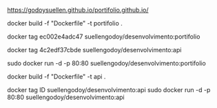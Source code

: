 https://godoysuellen.github.io/portifolio.github.io/



docker build -f "Dockerfile" -t portifolio .

docker tag ec002e4adc47 suellengodoy/desenvolvimento:portifolio

docker tag 4c2edf37cbde suellengodoy/desenvolvimento:api

sudo docker run -d -p 80:80 suellengodoy/desenvolvimento:portifolio


docker build -f "Dockerfile" -t api .

docker tag ID suellengodoy/desenvolvimento:api
sudo docker run -d -p 80:80 suellengodoy/desenvolvimento:api